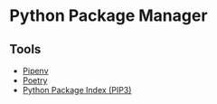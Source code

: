 # Python Package Manager

## Tools

- [Pipenv](/pipenv.md)
- [Poetry](/poetry.md)
- [Python Package Index (PIP3)](/pip/pip3.md)
